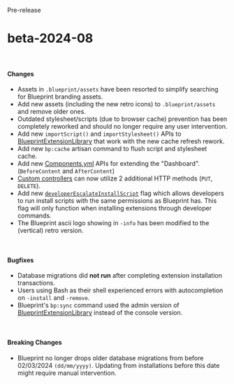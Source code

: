 <span class="badge bg-warning-subtle border border-warning-subtle text-warning-emphasis rounded-pill"><i class="bi bi-binoculars-fill"></i> Pre-release</span>
# beta-2024-08
<br/>

#### Changes
- Assets in `.blueprint/assets` have been resorted to simplify searching for Blueprint branding assets.
- Add new assets (including the new retro icons) to `.blueprint/assets` and remove older ones.
- Outdated stylesheet/scripts (due to browser cache) prevention has been completely reworked and should no longer require any user intervention.
- Add new `importScript()` and `importStylesheet()` APIs to [BlueprintExtensionLibrary](?page=documentation/$blueprint) that work with the new cache refresh rework.
- Add new `bp:cache` artisan command to flush script and stylesheet cache.
- Add new [Components.yml](?page=documentation/componentsyml) APIs for extending the "Dashboard". (`BeforeContent` and `AfterContent`)
- [Custom controllers](?page=developing-extensions/Custom-controllers) can now utilize 2 additional HTTP methods (`PUT`, `DELETE`).
- Add new [`developerEscalateInstallScript`](?page=documentation/flags) flag which allows developers to run install scripts with the same permissions as Blueprint has. This flag will only function when installing extensions through developer commands.
- The Blueprint ascii logo showing in `-info` has been modified to the (vertical) retro version.

<br/>

#### Bugfixes
- Database migrations did **not run** after completing extension installation transactions.
- Users using Bash as their shell experienced errors with autocompletion on `-install` and `-remove`.
- Blueprint's `bp:sync` command used the admin version of [BlueprintExtensionLibrary](?page=documentation/$blueprint) instead of the console version.

<br/>

#### Breaking Changes
- Blueprint no longer drops older database migrations from before 02/03/2024 `(dd/mm/yyyy)`. Updating from installations before this date might require manual intervention.